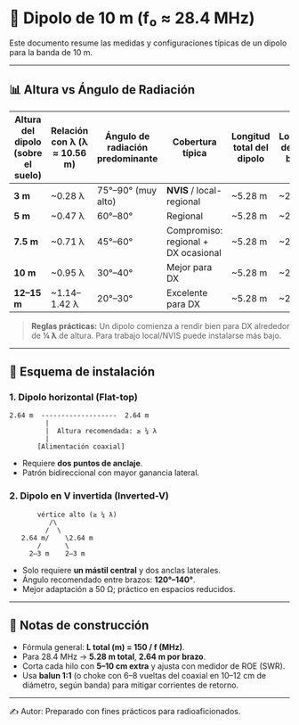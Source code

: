 # 📡 Dipolo de 10 m (f₀ ≈ 28.4 MHz)

Este documento resume las medidas y configuraciones típicas de un dipolo para la banda de 10 m.

---

## 📊 Altura vs Ángulo de Radiación

| Altura del dipolo (sobre el suelo) | Relación con λ (λ ≈ 10.56 m) | Ángulo de radiación predominante | Cobertura típica | Longitud total del dipolo | Longitud de cada brazo |
|-----------------------------------|--------------------------|---------------------------------|------------------|----------------------------|------------------------|
| **3 m**                           | ~0.28 λ  | 75°–90° (muy alto)              | **NVIS** / local-regional | ~5.28 m | ~2.64 m |
| **5 m**                           | ~0.47 λ  | 60°–80°                         | Regional | ~5.28 m | ~2.64 m |
| **7.5 m**                         | ~0.71 λ| 45°–60°                         | Compromiso: regional + DX ocasional | ~5.28 m | ~2.64 m |
| **10 m**                          | ~0.95 λ | 30°–40°                         | Mejor para DX | ~5.28 m | ~2.64 m |
| **12–15 m**                       | ~1.14–1.42 λ | 20°–30° | Excelente para DX | ~5.28 m | ~2.64 m |

> **Reglas prácticas:** Un dipolo comienza a rendir bien para DX alrededor de **¼ λ** de altura. Para trabajo local/NVIS puede instalarse más bajo.

---

## 📐 Esquema de instalación

### 1. Dipolo horizontal (Flat-top)
```
2.64 m  -------------------  2.64 m
         |
         |  Altura recomendada: ≥ ¼ λ
         |
       [Alimentación coaxial]
```

- Requiere **dos puntos de anclaje**.  
- Patrón bidireccional con mayor ganancia lateral.  

### 2. Dipolo en V invertida (Inverted-V)
```
       vértice alto (≥ ¼ λ)
          /\
         /  \
   2.64 m/    \2.64 m
       /      \
     2–3 m    2–3 m
```

- Solo requiere **un mástil central** y dos anclas laterales.  
- Ángulo recomendado entre brazos: **120°–140°**.  
- Mejor adaptación a 50 Ω; práctico en espacios reducidos.  

---

## 🔧 Notas de construcción
- Fórmula general: **L total (m) = 150 / f (MHz)**.  
- Para 28.4 MHz → **5.28 m total**, **2.64 m por brazo**.  
- Corta cada hilo con **5–10 cm extra** y ajusta con medidor de ROE (SWR).  
- Usa **balun 1:1** (o choke con 6–8 vueltas del coaxial en 10–12 cm de diámetro, según banda) para mitigar corrientes de retorno.  

---

✍️ Autor: Preparado con fines prácticos para radioaficionados.
